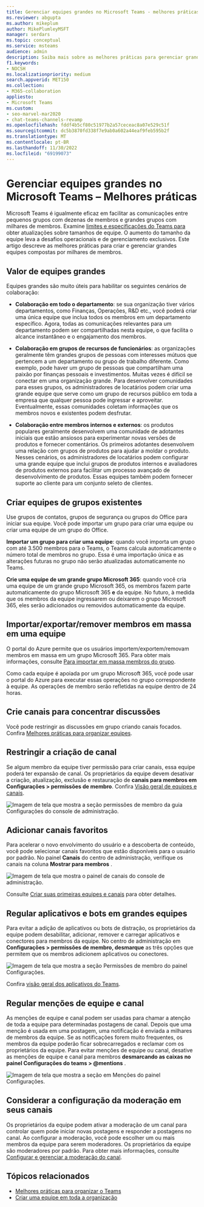 ```yaml
---
title: Gerenciar equipes grandes no Microsoft Teams - melhores práticas
ms.reviewer: abgupta
ms.author: mikeplum
author: MikePlumleyMSFT
manager: serdars
ms.topic: conceptual
ms.service: msteams
audience: admin
description: Saiba mais sobre as melhores práticas para gerenciar grandes equipes no Microsoft Teams para atender às necessidades da sua organização.
f1.keywords:
- NOCSH
ms.localizationpriority: medium
search.appverid: MET150
ms.collection:
- M365-collaboration
appliesto:
- Microsoft Teams
ms.custom:
- seo-marvel-mar2020
- chat-teams-channels-revamp
ms.openlocfilehash: fddf4b5cf80c51977b2a57ceceac8a07e529c51f
ms.sourcegitcommit: dc5b3870fd338f7e9ab0a602a44eaf9feb595b2f
ms.translationtype: MT
ms.contentlocale: pt-BR
ms.lasthandoff: 11/30/2022
ms.locfileid: "69199073"
---
```

# <a name="manage-large-teams-in-microsoft-teams---best-practices"></a>Gerenciar equipes grandes no Microsoft Teams – Melhores práticas

Microsoft Teams é igualmente eficaz em facilitar as comunicações entre pequenos grupos com dezenas de membros e grandes grupos com milhares de membros. Examine [limites e especificações do Teams para](limits-specifications-teams.md) obter atualizações sobre tamanhos de equipe. O aumento do tamanho da equipe leva a desafios operacionais e de gerenciamento exclusivos. Este artigo descreve as melhores práticas para criar e gerenciar grandes equipes compostas por milhares de membros.

## <a name="value-of-large-teams"></a>Valor de equipes grandes

Equipes grandes são muito úteis para habilitar os seguintes cenários de colaboração:

- **Colaboração em todo o departamento**: se sua organização tiver vários departamentos, como Finanças, Operações, R&D etc., você poderá criar uma única equipe que inclua todos os membros em um departamento específico. Agora, todas as comunicações relevantes para um departamento podem ser compartilhadas nesta equipe, o que facilita o alcance instantâneo e o engajamento dos membros.

- **Colaboração em grupos de recursos de funcionários**: as organizações geralmente têm grandes grupos de pessoas com interesses mútuos que pertencem a um departamento ou grupo de trabalho diferente. Como exemplo, pode haver um grupo de pessoas que compartilham uma paixão por finanças pessoais e investimentos. Muitas vezes é difícil se conectar em uma organização grande. Para desenvolver comunidades para esses grupos, os administradores de locatários podem criar uma grande equipe que serve como um grupo de recursos público em toda a empresa que qualquer pessoa pode ingressar e aproveitar. Eventualmente, essas comunidades coletam informações que os membros novos e existentes podem desfrutar.

- **Colaboração entre membros internos e externos**: os produtos populares geralmente desenvolvem uma comunidade de adotantes iniciais que estão ansiosos para experimentar novas versões de produtos e fornecer comentários. Os primeiros adotantes desenvolvem uma relação com grupos de produtos para ajudar a moldar o produto. Nesses cenários, os administradores de locatários podem configurar uma grande equipe que inclui grupos de produtos internos e avaliadores de produtos externos para facilitar um processo avançado de desenvolvimento de produtos. Essas equipes também podem fornecer suporte ao cliente para um conjunto seleto de clientes.

## <a name="create-teams-from-existing-groups"></a>Criar equipes de grupos existentes

Use grupos de contatos, grupos de segurança ou grupos do Office para iniciar sua equipe. Você pode importar um grupo para criar uma equipe ou criar uma equipe de um grupo do Office.

**Importar um grupo para criar uma equipe**: quando você importa um grupo com até 3.500 membros para o Teams, o Teams calcula automaticamente o número total de membros no grupo. Essa é uma importação única e as alterações futuras no grupo não serão atualizadas automaticamente no Teams.

**Crie uma equipe de um grande grupo Microsoft 365**: quando você cria uma equipe de um grande grupo Microsoft 365, os membros fazem parte automaticamente do grupo Microsoft 365 **e** da equipe. No futuro, à medida que os membros da equipe ingressarem ou deixarem o grupo Microsoft 365, eles serão adicionados ou removidos automaticamente da equipe.

## <a name="bulk-importexportremove-members-in-a-team"></a>Importar/exportar/remover membros em massa em uma equipe

O portal do Azure permite que os usuários importem/exportem/removam membros em massa em um grupo Microsoft 365. Para obter mais informações, consulte [Para importar em massa membros do grupo](/azure/active-directory/enterprise-users/groups-bulk-import-members#to-bulk-import-group-members).

Como cada equipe é apoiada por um grupo Microsoft 365, você pode usar o portal do Azure para executar essas operações no grupo correspondente à equipe. As operações de membro serão refletidas na equipe dentro de 24 horas.

## <a name="create-channels-to-focus-discussions"></a>Crie canais para concentrar discussões

Você pode restringir as discussões em grupo criando canais focados. Confira [Melhores práticas para organizar equipes](best-practices-organizing.md).

## <a name="restrict-channel-creation"></a>Restringir a criação de canal

Se algum membro da equipe tiver permissão para criar canais, essa equipe poderá ter expansão de canal. Os proprietários da equipe devem desativar a criação, atualização, exclusão e restauração de **canais para membros em Configurações > permissões de membro**. Confira [Visão geral de equipes e canais](teams-channels-overview.md).

![Imagem de tela que mostra a seção permissões de membro da guia Configurações do console de administração.](media/no-channel-creation.png "Imagem de tela que o membro permissões seção da guia Configurações do console de administrador. As opções permitir que os membros criem ou excluam canais são desmarcadas.")

## <a name="add-favorite-channels"></a>Adicionar canais favoritos

Para acelerar o novo envolvimento do usuário e a descoberta de conteúdo, você pode selecionar canais favoritos que estão disponíveis para o usuário por padrão. No painel **Canais** do centro de administração, verifique os canais na coluna **Mostrar para membros** .

![Imagem de tela que mostra o painel de canais do console de administração.](media/favorite-channels.png "Imagem de tela que mostra o painel de canais do console de administração. Alguns canais são verificados para Mostrar para membros.")

 Consulte [Criar suas primeiras equipes e canais](get-started-with-teams-create-your-first-teams-and-channels.md) para obter detalhes.

## <a name="regulate-applications-and-bots-in-large-teams"></a>Regular aplicativos e bots em grandes equipes

Para evitar a adição de aplicativos ou bots de distração, os proprietários da equipe podem desabilitar, adicionar, remover e carregar aplicativos e conectores para membros da equipe. No centro de administração em **Configurações > permissões de membro, desmarque** as três opções que permitem que os membros adicionem aplicativos ou conectores.

![Imagem de tela que mostra a seção Permissões de membro do painel Configurações.](media/disable-bots-connectors.png "Imagem de tela que mostra a seção Permissão do membro do painel Configurações. As opções para permitir que os membros adicionem aplicativos ou conectores são desmarcadas.")

Confira [visão geral dos aplicativos do Teams](deploy-apps-microsoft-teams-landing-page.md).

## <a name="regulate-team-and-channel-mentions"></a>Regular menções de equipe e canal

As menções de equipe e canal podem ser usadas para chamar a atenção de toda a equipe para determinadas postagens de canal. Depois que uma menção é usada em uma postagem, uma notificação é enviada a milhares de membros da equipe. Se as notificações forem muito frequentes, os membros da equipe poderão ficar sobrecarregados e reclamar com os proprietários da equipe. Para evitar menções de equipe ou canal, desative as menções de equipe e canal para membros **desmarcando as caixas no painel Configurações do teams > @mentions** .

![Imagem de tela que mostra a seção em Menções do painel Configurações.](media/no-at-mentions.png "Imagem de tela que mostra a seção em Menções do painel Configurações. As opções para mostrar e dar acesso aos membros em menções são desmarcadas.")

## <a name="consider-setting-up-moderation-in-your-channels"></a>Considerar a configuração da moderação em seus canais

Os proprietários da equipe podem ativar a moderação de um canal para controlar quem pode iniciar novas postagens e responder a postagens no canal. Ao configurar a moderação, você pode escolher um ou mais membros da equipe para serem moderadores. Os proprietários da equipe são moderadores por padrão. Para obter mais informações, consulte [Configurar e gerenciar a moderação do canal](manage-channel-moderation-in-teams.md).

## <a name="related-topics"></a>Tópicos relacionados

- [Melhores práticas para organizar o Teams](best-practices-organizing.md)
- [Criar uma equipe em toda a organização](create-an-org-wide-team.md)